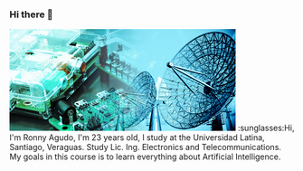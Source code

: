 ### Hi there 👋
<img src="https://github.com/RonnyAgudo/RonnyAgudo/blob/master/electronica-y-telecomunicaciones-panel_derecho.jpg" />
:sunglasses:Hi, I'm Ronny Agudo, I'm 23 years old, I study at the Universidad Latina, Santiago, Veraguas. Study Lic. Ing. Electronics and Telecommunications. My goals in this course is to learn everything about Artificial Intelligence.
<!--
**RonnyAgudo/RonnyAgudo** is a ✨ _special_ ✨ repository because its `README.md` (this file) appears on your GitHub profile.

